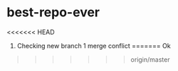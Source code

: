 # best-repo-ever

<<<<<<< HEAD
1. Checking new branch 1 merge conflict
=======
Ok 
>>>>>>> origin/master
